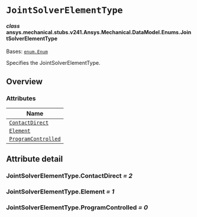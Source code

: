 # `JointSolverElementType`

<a id="ansys.mechanical.stubs.v241.Ansys.Mechanical.DataModel.Enums.JointSolverElementType"></a>

#### *class* ansys.mechanical.stubs.v241.Ansys.Mechanical.DataModel.Enums.JointSolverElementType

Bases: [`enum.Enum`](https://docs.python.org/3/library/enum.html#enum.Enum)

Specifies the JointSolverElementType.

<!-- !! processed by numpydoc !! -->

<a id="overview"></a>

## Overview

### Attributes

| Name |
| ------------------------------------------------------------------ |
| [`ContactDirect`](#JointSolverElementType.ContactDirect) |
| [`Element`](#JointSolverElementType.Element) |
| [`ProgramControlled`](#JointSolverElementType.ProgramControlled) |

<a id="attribute-detail"></a>

## Attribute detail

<a id="JointSolverElementType.ContactDirect"></a>

### JointSolverElementType.ContactDirect *= 2*

<a id="JointSolverElementType.Element"></a>

### JointSolverElementType.Element *= 1*

<a id="JointSolverElementType.ProgramControlled"></a>

### JointSolverElementType.ProgramControlled *= 0*



